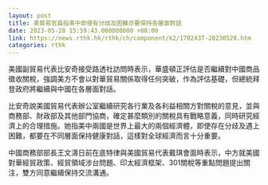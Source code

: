 ```yaml
---
layout: post
title: 美貿易官員指美中即使有分歧及困難亦要保持各層面對話
date: 2023-05-28 15:59:43.000000000 +08:00
link: https://news.rthk.hk/rthk/ch/component/k2/1702437-20230528.htm
categories: rthk
---
```


美國副貿易代表比安奇接受路透社訪問時表示，華盛頓正評估是否繼續對中國商品徵收關稅，強調美方不會以對華貿易關係取得任何突破，作為評估基礎，但總統拜登政府將繼續與中國在各層面對話。

比安奇說美國貿易代表辦公室繼續研究各行業及各利益相關方對關稅的意見，並與商務部、財政部及其他部門協商，確定甚麼類別的關稅具有戰略意義，同時研究經濟上的合理措施。她指美中兩國是世界上最大的兩個經濟體，即使存在分歧及遇上困難，都要在不同層面保持健康對話，這樣對全球經濟而言十分重要。

中國商務部部長王文濤日前在底特律與美國貿易代表戴琪會面時表示，中方就美國對華經貿政策、經貿領域涉台問題、印太經濟框架、301關稅等重點問題提出關注，雙方同意繼續保持交流溝通。
